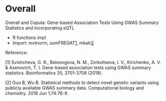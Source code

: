# Overall
Overall and Copula: Gene-based Association Tests Using GWAS Summary Statistics and Incorporating eQTL
* R functions impl
* Import: mvtnorm, sumFREGAT[1](https://cran.r-project.org/web/packages/sumFREGAT/index.html), mkatr[2](https://github.com/baolinwu/mkatr)

Reference:

[1] Svishcheva, G. R., Belonogova, N. M., Zorkoltseva, I. V., Kirichenko, A. V. & Axenovich, T. I. Gene-based association tests using GWAS summary statistics. Bioinformatics 35, 3701-3708 (2019).

[2] Guo B, Wu B. Statistical methods to detect novel genetic variants using publicly available GWAS summary data. Computational biology and chemistry. 2018 Jun 1;74:76-9.
